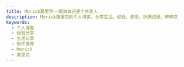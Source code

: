 ```yaml
---
title: Morick莫里克——假装自己是个外星人
description: Morick莫里克的个人博客，分享生活、经验、感悟、折腾记录、碎碎念
keywords:
  - 个人博客
  - 经验分享
  - 生活记录
  - 软件推荐
  - Morick
  - 莫里克
---
```

